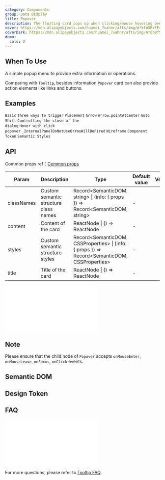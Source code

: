 ```yaml
---
category: Components
group: Data Display
title: Popover
description: The floating card pops up when clicking/mouse hovering over an element.
cover: https://mdn.alipayobjects.com/huamei_7uahnr/afts/img/A*kfW5RrfF4L8AAAAAAAAAAAAADrJ8AQ/original
coverDark: https://mdn.alipayobjects.com/huamei_7uahnr/afts/img/A*6b8fSKVVtXIAAAAAAAAAAAAADrJ8AQ/original
demo:
  cols: 2
---
```


## When To Use

A simple popup menu to provide extra information or operations.

Comparing with `Tooltip`, besides information `Popover` card can also provide action elements like links and buttons.

## Examples

<!-- prettier-ignore -->
<code src="./demo/basic.tsx">Basic</code>
<code src="./demo/triggerType.tsx">Three ways to trigger</code>
<code src="./demo/placement.tsx">Placement</code>
<code src="./demo/arrow.tsx">Arrow</code>
<code src="./demo/arrow-point-at-center.tsx" debug>Arrow.pointAtCenter</code>
<code src="./demo/shift.tsx" iframe="300">Auto Shift</code>
<code src="./demo/control.tsx">Controlling the close of the dialog</code>
<code src="./demo/hover-with-click.tsx">Hover with click popover</code>
<code src="./demo/render-panel.tsx" debug>_InternalPanelDoNotUseOrYouWillBeFired</code>
<code src="./demo/wireframe.tsx" debug>Wireframe</code>
<code src="./demo/component-token.tsx" debug>Component Token</code>
<code src="./demo/style-class.tsx">Semantic Styles</code>

## API

Common props ref：[Common props](/docs/react/common-props)

| Param | Description | Type | Default value | Version |
| --- | --- | --- | --- | --- |
| classNames | Custom semantic structure class names | Record<SemanticDOM, string> \| (info: { props }) => Record<SemanticDOM, string> | - |  |
| content | Content of the card | ReactNode \| () => ReactNode | - |  |
| styles | Custom semantic structure styles | Record<SemanticDOM, CSSProperties> \| (info: { props }) => Record<SemanticDOM, CSSProperties> | - |  |
| title | Title of the card | ReactNode \| () => ReactNode | - |  |

<!-- Common API -->

<embed src="../tooltip/shared/sharedProps.en-US.md"></embed>

## Note

Please ensure that the child node of `Popover` accepts `onMouseEnter`, `onMouseLeave`, `onFocus`, `onClick` events.

## Semantic DOM

<code src="./demo/_semantic.tsx" simplify="true"></code>

## Design Token

<ComponentTokenTable component="Popover"></ComponentTokenTable>

## FAQ

<embed src="../tooltip/shared/sharedFAQ.en-US.md"></embed>

For more questions, please refer to [Tooltip FAQ](/components/tooltip#faq).
